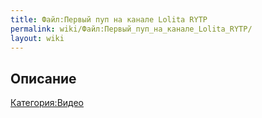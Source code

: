 ```yaml
---
title: Файл:Первый пуп на канале Lolita RYTP
permalink: wiki/Файл:Первый_пуп_на_канале_Lolita_RYTP/
layout: wiki
---
```


## Описание

[Категория:Видео](Категория:Видео "wikilink")
